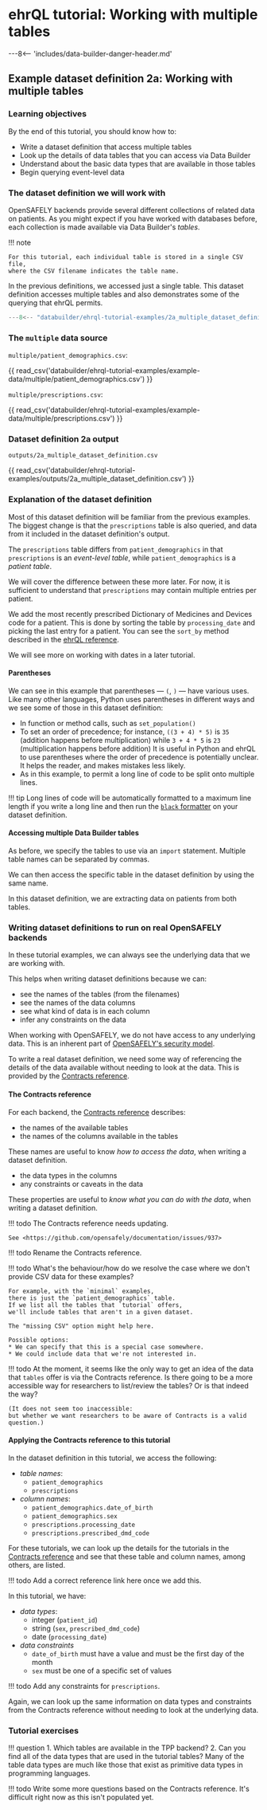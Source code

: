 # ehrQL tutorial: Working with multiple tables

---8<-- 'includes/data-builder-danger-header.md'

## Example dataset definition 2a: Working with multiple tables

### Learning objectives

By the end of this tutorial, you should know how to:

* Write a dataset definition that access multiple tables
* Look up the details of data tables that you can access via Data Builder
* Understand about the basic data types that are available in those tables
* Begin querying event-level data

### The dataset definition we will work with

OpenSAFELY backends provide several different collections of related data on patients.
As you might expect if you have worked with databases before,
each collection is made available via Data Builder's *tables*.

!!! note

    For this tutorial, each individual table is stored in a single CSV file,
    where the CSV filename indicates the table name.

In the previous definitions, we accessed just a single table.
This dataset definition accesses multiple tables
and also demonstrates some of the querying that ehrQL permits.

```python title="2a_multiple_dataset_definition.py"
---8<-- "databuilder/ehrql-tutorial-examples/2a_multiple_dataset_definition.py"
```

### The `multiple` data source

`multiple/patient_demographics.csv`:

{{ read_csv('databuilder/ehrql-tutorial-examples/example-data/multiple/patient_demographics.csv') }}

`multiple/prescriptions.csv`:

{{ read_csv('databuilder/ehrql-tutorial-examples/example-data/multiple/prescriptions.csv') }}

### Dataset definition 2a output

`outputs/2a_multiple_dataset_definition.csv`

{{ read_csv('databuilder/ehrql-tutorial-examples/outputs/2a_multiple_dataset_definition.csv') }}

### Explanation of the dataset definition

Most of this dataset definition will be familiar from the previous examples.
The biggest change is that the `prescriptions` table is also queried,
and data from it included in the dataset definition's output.

The `prescriptions` table differs from `patient_demographics`
in that `prescriptions` is an *event-level table*,
while `patient_demographics` is a *patient table*.

We will cover the difference between these more later.
For now, it is sufficient to understand that `prescriptions` may contain multiple entries per patient.

We add the most recently prescribed Dictionary of Medicines and Devices code for a patient.
This is done by sorting the table by `processing_date` and picking the last entry for a patient.
You can see the `sort_by` method described in the [ehrQL reference](ehrql-reference.md#212-sort-by-column-pick-last).

We will see more on working with dates in a later tutorial.

#### Parentheses

We can see in this example that parentheses — `(`, `)` — have various uses.
Like many other languages, Python uses parentheses in different ways
and we see some of those in this dataset definition:

* In function or method calls,
  such as `set_population()`
* To set an order of precedence;
  for instance, `((3 + 4) * 5)` is `35`
  (addition happens before multiplication)
  while `3 + 4 * 5` is `23`
  (multiplication happens before addition)
  It is useful in Python and ehrQL to use parentheses where the order of precedence is potentially unclear.
  It helps the reader, and makes mistakes less likely.
* As in this example,
  to permit a long line of code to be split onto multiple lines.

!!! tip
    Long lines of code will be automatically formatted to a maximum line length
    if you write a long line
    and then run the [`black` formatter](ehrql-new-tutorial-intro.md#text-editor) on your dataset definition.

#### Accessing multiple Data Builder tables

As before, we specify the tables to use via an `import` statement.
Multiple table names can be separated by commas.

We can then access the specific table in the dataset definition
by using the same name.

In this dataset definition,
we are extracting data on patients from both tables.

### Writing dataset definitions to run on real OpenSAFELY backends

In these tutorial examples,
we can always see the underlying data that we are working with.

This helps when writing dataset definitions because we can:

* see the names of the tables (from the filenames)
* see the names of the data columns
* see what kind of data is in each column
* infer any constraints on the data

When working with OpenSAFELY,
we do not have access to any underlying data.
This is an inherent part of [OpenSAFELY's security model](security-levels.md).

To write a real dataset definition,
we need some way of referencing the details of the data available
without needing to look at the data.
This is provided by the [Contracts reference](contracts-reference.md).

#### The Contracts reference

For each backend, the [Contracts reference](contracts-reference.md) describes:

* the names of the available tables
* the names of the columns available in the tables

These names are useful to know *how to access the data*,
when writing a dataset definition.

* the data types in the columns
* any constraints or caveats in the data

These properties are useful to *know what you can do with the data*,
when writing a dataset definition.

!!! todo
    The Contracts reference needs updating.

    See <https://github.com/opensafely/documentation/issues/937>

!!! todo
    Rename the Contracts reference.

!!! todo
    What's the behaviour/how do we resolve the case where we don't provide CSV data for these examples?

    For example, with the `minimal` examples,
    there is just the `patient_demographics` table.
    If we list all the tables that `tutorial` offers,
    we'll include tables that aren't in a given dataset.

    The "missing CSV" option might help here.

    Possible options:
    * We can specify that this is a special case somewhere.
    * We could include data that we're not interested in.

!!! todo
    At the moment, it seems like the only way to get an idea of the data that `tables` offer is via the Contracts reference.
    Is there going to be a more accessible way for researchers to list/review the tables?
    Or is that indeed the way?

    (It does not seem too inaccessible:
    but whether we want researchers to be aware of Contracts is a valid question.)

#### Applying the Contracts reference to this tutorial

In the dataset definition in this tutorial,
we access the following:

* *table names*:
    * `patient_demographics`
    * `prescriptions`
* *column names*:
    * `patient_demographics.date_of_birth`
    * `patient_demographics.sex`
    * `prescriptions.processing_date`
    * `prescriptions.prescribed_dmd_code`

For these tutorials,
we can look up the details for the tutorials in the [Contracts reference](contracts-reference.md)
and see that these table and column names, among others, are listed.

!!! todo
    Add a correct reference link here once we add this.

In this tutorial,
we have:

* *data types*:
    * integer (`patient_id`)
    * string (`sex`, `prescribed_dmd_code`)
    * date (`processing_date`)
* *data constraints*
    * `date_of_birth` must have a value and must be the first day of the month
    * `sex` must be one of a specific set of values

!!! todo
    Add any constraints for `prescriptions`.

Again, we can look up the same information on data types and constraints
from the Contracts reference
without needing to look at the underlying data.

### Tutorial exercises

!!! question
    1. Which tables are available in the TPP backend?
    2. Can you find all of the data types that are used in the tutorial tables?
       Many of the table data types are much like those that exist as primitive data types in programming languages.

!!! todo
    Write some more questions based on the Contracts reference.
    It's difficult right now as this isn't populated yet.
